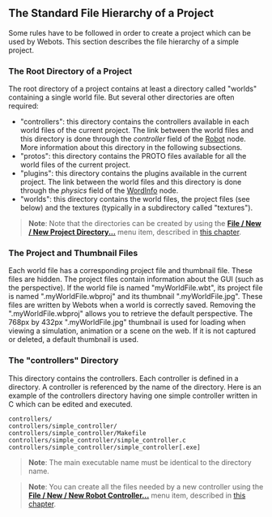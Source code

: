 ## The Standard File Hierarchy of a Project

Some rules have to be followed in order to create a project which can be used by Webots.
This section describes the file hierarchy of a simple project.

### The Root Directory of a Project

The root directory of a project contains at least a directory called "worlds" containing a single world file.
But several other directories are often required:

- "controllers": this directory contains the controllers available in each world files of the current project.
The link between the world files and this directory is done through the *controller* field of the [Robot](../reference/robot.md) node.
More information about this directory in the following subsections.
- "protos": this directory contains the PROTO files available for all the world files of the current project.
- "plugins": this directory contains the plugins available in the current project.
The link between the world files and this directory is done through the *physics* field of the [WordInfo](../reference/worldinfo.md) node.
- "worlds": this directory contains the world files, the project files (see below) and the textures (typically in a subdirectory called "textures").

> **Note**: Note that the directories can be created by using the [**File / New / New Project Directory...**](the-user-interface.md) menu item, described in [this chapter](getting-started-with-webots.md).

### The Project and Thumbnail Files

Each world file has a corresponding project file and thumbnail file.
These files are hidden.
The project files contain information about the GUI (such as the perspective).
If the world file is named "myWorldFile.wbt", its project file is named ".myWorldFile.wbproj" and its thumbnail ".myWorldFile.jpg".
These files are written by Webots when a world is correctly saved.
Removing the ".myWorldFile.wbproj" allows you to retrieve the default perspective.
The 768px by 432px ".myWorldFile.jpg" thumbnail is used for loading when viewing a simulation, animation or a scene on the web. If it is not captured or deleted, a default thumbnail is used.

### The "controllers" Directory

This directory contains the controllers.
Each controller is defined in a directory.
A controller is referenced by the name of the directory.
Here is an example of the controllers directory having one simple controller written in C which can be edited and executed.

```
controllers/
controllers/simple_controller/
controllers/simple_controller/Makefile
controllers/simple_controller/simple_controller.c
controllers/simple_controller/simple_controller[.exe]
```

> **Note**: The main executable name must be identical to the directory name.

<!-- -->

> **Note**: You can create all the files needed by a new controller using the [**File / New / New Robot Controller...**](the-user-interface.md) menu item, described in [this chapter](getting-started-with-webots.md).
